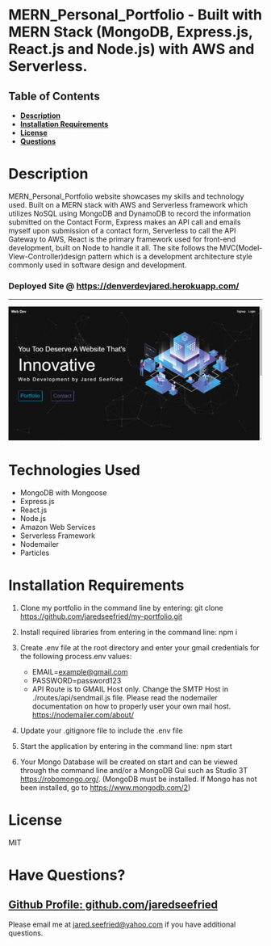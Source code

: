 # MERN_Personal_Portfolio - Built with MERN Stack (MongoDB, Express.js, React.js and Node.js) with AWS and Serverless.

## Table of Contents

- **[Description](#Description)**
- **[Installation Requirements](#Installation-Requirements)**
- **[License](#License)**
- **[Questions](#Questions)**

# Description

MERN_Personal_Portfolio website showcases my skills and technology used. Built on a MERN stack with AWS and Serverless framework which utilizes NoSQL using MongoDB and DynamoDB to record the information submitted on the Contact Form, Express makes an API call and emails myself upon submission of a contact form, Serverless to call the API Gateway to AWS, React is the primary framework used for front-end development, built on Node to handle it all. The site follows the MVC(Model-View-Controller)design pattern which is a development architecture style commonly used in software design and development.

### Deployed Site @ https://denverdevjared.herokuapp.com/

---

![Jared Seefrieds Portfolio](./client/src/images/front-page.jpg)

# Technologies Used

- MongoDB with Mongoose
- Express.js
- React.js
- Node.js
- Amazon Web Services
- Serverless Framework
- Nodemailer
- Particles

# Installation Requirements

1. Clone my portfolio in the command line by entering: git clone https://github.com/jaredseefried/my-portfolio.git

2. Install required libraries from entering in the command line: npm i

3. Create .env file at the root directory and enter your gmail credentials for the following process.env values:

   - EMAIL=example@gmail.com
   - PASSWORD=password123

   * API Route is to GMAIL Host only. Change the SMTP Host in ./routes/api/sendmail.js file. Please read the nodemailer documentation on how to properly user your own mail host. https://nodemailer.com/about/

4. Update your .gitignore file to include the .env file

5. Start the application by entering in the command line: npm start

6. Your Mongo Database will be created on start and can be viewed through the command line and/or a MongoDB Gui such as Studio 3T https://robomongo.org/. (MongoDB must be installed. If Mongo has not been installed, go to https://www.mongodb.com/2)

# License

MIT

# Have Questions?

## [Github Profile: github.com/jaredseefried](https://github.com/jaredseefried "Title")

Please email me at jared.seefried@yahoo.com if you have additional questions.
